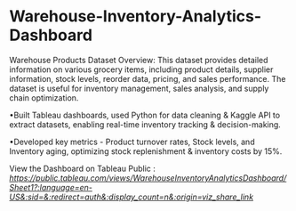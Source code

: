 # Warehouse-Inventory-Analytics-Dashboard

Warehouse Products Dataset Overview: This dataset provides detailed information on various grocery items, including product details, supplier information, stock levels, reorder data, pricing, and sales performance. The dataset is useful for inventory management, sales analysis, and supply chain optimization.

•Built Tableau dashboards, used Python for data cleaning & Kaggle API to extract datasets, enabling real-time inventory tracking & decision-making.

•Developed key metrics - Product turnover rates, Stock levels, and Inventory aging, optimizing stock replenishment & inventory costs by 15%.

View the Dashboard on Tableau Public :  *https://public.tableau.com/views/WarehouseInventoryAnalyticsDashboard/Sheet1?:language=en-US&:sid=&:redirect=auth&:display_count=n&:origin=viz_share_link*
